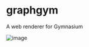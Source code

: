 # graphgym

A web renderer for Gymnasium

![image](https://user-images.githubusercontent.com/4254623/236720760-84171fe3-6d82-41ca-a204-8b02d97602ba.png)
